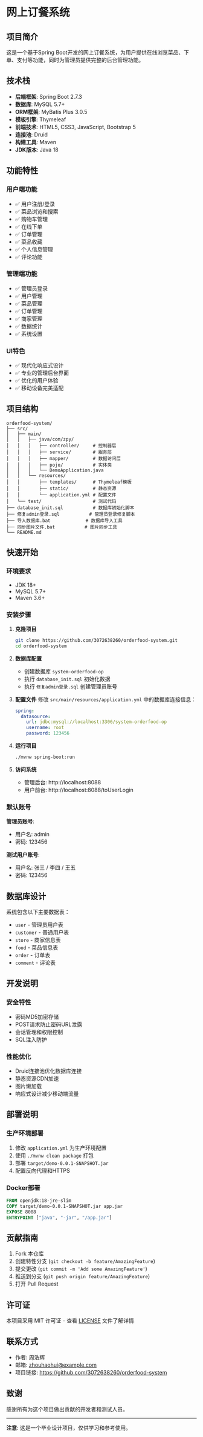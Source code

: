 # 网上订餐系统

## 项目简介

这是一个基于Spring Boot开发的网上订餐系统，为用户提供在线浏览菜品、下单、支付等功能，同时为管理员提供完整的后台管理功能。

## 技术栈

- **后端框架**: Spring Boot 2.7.3
- **数据库**: MySQL 5.7+
- **ORM框架**: MyBatis Plus 3.0.5
- **模板引擎**: Thymeleaf
- **前端技术**: HTML5, CSS3, JavaScript, Bootstrap 5
- **连接池**: Druid
- **构建工具**: Maven
- **JDK版本**: Java 18

## 功能特性

### 用户端功能
- ✅ 用户注册/登录
- ✅ 菜品浏览和搜索
- ✅ 购物车管理
- ✅ 在线下单
- ✅ 订单管理
- ✅ 菜品收藏
- ✅ 个人信息管理
- ✅ 评论功能

### 管理端功能
- ✅ 管理员登录
- ✅ 用户管理
- ✅ 菜品管理
- ✅ 订单管理
- ✅ 商家管理
- ✅ 数据统计
- ✅ 系统设置

### UI特色
- ✅ 现代化响应式设计
- ✅ 专业的管理后台界面
- ✅ 优化的用户体验
- ✅ 移动设备完美适配

## 项目结构

```
orderfood-system/
├── src/
│   ├── main/
│   │   ├── java/com/zpy/
│   │   │   ├── controller/     # 控制器层
│   │   │   ├── service/        # 服务层
│   │   │   ├── mapper/         # 数据访问层
│   │   │   ├── pojo/           # 实体类
│   │   │   └── DemoApplication.java
│   │   └── resources/
│   │       ├── templates/      # Thymeleaf模板
│   │       ├── static/         # 静态资源
│   │       └── application.yml # 配置文件
│   └── test/                   # 测试代码
├── database_init.sql           # 数据库初始化脚本
├── 修复admin登录.sql           # 管理员登录修复脚本
├── 导入数据库.bat             # 数据库导入工具
├── 同步图片文件.bat           # 图片同步工具
└── README.md
```

## 快速开始

### 环境要求
- JDK 18+
- MySQL 5.7+
- Maven 3.6+

### 安装步骤

1. **克隆项目**
   ```bash
   git clone https://github.com/3072638260/orderfood-system.git
   cd orderfood-system
   ```

2. **数据库配置**
   - 创建数据库 `system-orderfood-op`
   - 执行 `database_init.sql` 初始化数据
   - 执行 `修复admin登录.sql` 创建管理员账号

3. **配置文件**
   修改 `src/main/resources/application.yml` 中的数据库连接信息：
   ```yaml
   spring:
     datasource:
       url: jdbc:mysql://localhost:3306/system-orderfood-op
       username: root
       password: 123456
   ```

4. **运行项目**
   ```bash
   ./mvnw spring-boot:run
   ```

5. **访问系统**
   - 管理后台: http://localhost:8088
   - 用户前台: http://localhost:8088/toUserLogin

### 默认账号

**管理员账号**:
- 用户名: admin
- 密码: 123456

**测试用户账号**:
- 用户名: 张三 / 李四 / 王五
- 密码: 123456

## 数据库设计

系统包含以下主要数据表：
- `user` - 管理员用户表
- `customer` - 普通用户表
- `store` - 商家信息表
- `food` - 菜品信息表
- `order` - 订单表
- `comment` - 评论表

## 开发说明

### 安全特性
- 密码MD5加密存储
- POST请求防止密码URL泄露
- 会话管理和权限控制
- SQL注入防护

### 性能优化
- Druid连接池优化数据库连接
- 静态资源CDN加速
- 图片懒加载
- 响应式设计减少移动端流量

## 部署说明

### 生产环境部署
1. 修改 `application.yml` 为生产环境配置
2. 使用 `./mvnw clean package` 打包
3. 部署 `target/demo-0.0.1-SNAPSHOT.jar`
4. 配置反向代理和HTTPS

### Docker部署
```dockerfile
FROM openjdk:18-jre-slim
COPY target/demo-0.0.1-SNAPSHOT.jar app.jar
EXPOSE 8088
ENTRYPOINT ["java", "-jar", "/app.jar"]
```

## 贡献指南

1. Fork 本仓库
2. 创建特性分支 (`git checkout -b feature/AmazingFeature`)
3. 提交更改 (`git commit -m 'Add some AmazingFeature'`)
4. 推送到分支 (`git push origin feature/AmazingFeature`)
5. 打开 Pull Request

## 许可证

本项目采用 MIT 许可证 - 查看 [LICENSE](LICENSE) 文件了解详情

## 联系方式

- 作者: 周浩辉
- 邮箱: zhouhaohui@example.com
- 项目链接: https://github.com/3072638260/orderfood-system

## 致谢

感谢所有为这个项目做出贡献的开发者和测试人员。

---

**注意**: 这是一个毕业设计项目，仅供学习和参考使用。